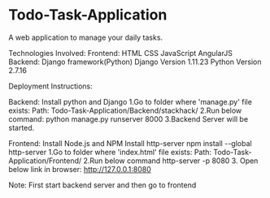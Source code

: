# Todo-Task-Application
A web application to manage your daily tasks.

Technologies Involved:
                    Frontend:
                        HTML
                        CSS
                        JavaScript
                        AngularJS
                    Backend:
                        Django framework(Python)
                        Django Version 1.11.23
                        Python Version 2.7.16
                        
                        
Deployment Instructions:

Backend:
Install python and Django
  1.Go to folder where 'manage.py' file exists: 
          Path: Todo-Task-Application/Backend/stackhack/
  2.Run below command:
          python manage.py runserver 8000
  3.Backend Server will be started.
  
Frontend:
Install Node.js and NPM
Install http-server
    npm install --global http-server
  1.Go to folder where 'index.html' file exists:
          Path: Todo-Task-Application/Frontend/
  2.Run below command
          http-server -p 8080
  3. Open below link in browser:
           http://127.0.0.1:8080
           
  Note: First start backend server and then go to frontend
          
      
      
